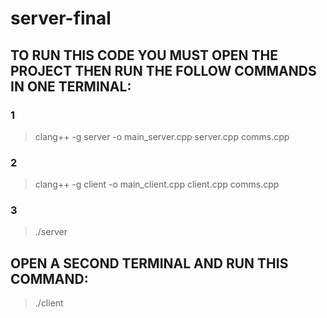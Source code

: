 # server-final

## TO RUN THIS CODE YOU MUST OPEN THE PROJECT THEN RUN THE FOLLOW COMMANDS IN ONE TERMINAL:

### 1

> clang++ -g server -o main_server.cpp server.cpp comms.cpp

### 2

> clang++ -g client -o main_client.cpp client.cpp comms.cpp

### 3

> ./server

## OPEN A SECOND TERMINAL AND RUN  THIS COMMAND:

> ./client

